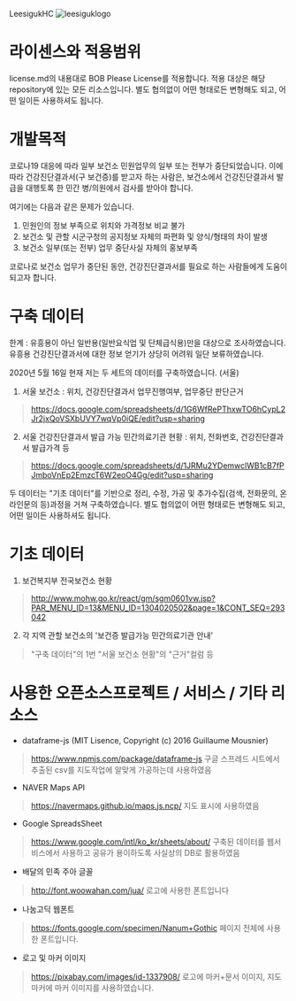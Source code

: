 LeesigukHC
![leesiguklogo](./img/logo.png)

# 라이센스와 적용범위
license.md의 내용대로 BOB Please License를 적용합니다.
적용 대상은 해당 repository에 있는 모든 리소스입니다.
별도 협의없이 어떤 형태로든 변형해도 되고, 어떤 일이든 사용하셔도 됩니다.

# 개발목적
코로나19 대응에 따라 일부 보건소 민원업무의 일부 또는 전부가 중단되었습니다. 이에 따라 건강진단결과서(구 보건증)를 받고자 하는 사람은, 보건소에서 건강진단결과서 발급을 대행토록 한 민간 병/의원에서 검사를 받아야 합니다.

여기에는 다음과 같은 문제가 있습니다.
1. 민원인의 정보 부족으로 위치와 가격정보 비교 불가
2. 보건소 및 관할 시군구청의 공지정보 자체의 파편화 및 양식/형태의 차이 발생
3. 보건소 일부(또는 전부) 업무 중단사실 자체의 홍보부족

코로나로 보건소 업무가 중단된 동안, 건강진단결과서를 필요로 하는 사람들에게 도움이 되고자 합니다.

# 구축 데이터

한계 : 유흥용이 아닌 일반용(일반요식업 및 단체급식용)만을 대상으로 조사하였습니다.
유흥용 건강진단결과서에 대한 정보 얻기가 상당히 어려워 일단 보류하였습니다.

2020년 5월 16일 현재 저는 두 세트의 데이터를 구축하였습니다. (서울)
1. 서울 보건소 : 위치, 건강진단결과서 업무진행여부, 업무중단 판단근거
> https://docs.google.com/spreadsheets/d/1G6WfRePThxwTO6hCypL2Jr2jxQoVSXbUVY7wqVp0iQE/edit?usp=sharing

2. 서울 건강진단결과서 발급 가능 민간의료기관 현황 : 위치, 전화번호, 건강진단결과서 발급가격 등
> https://docs.google.com/spreadsheets/d/1JRMu2YDemwclWB1cB7fPJmboVnEp2EmzcT6W2eoO4Gg/edit?usp=sharing

두 데이터는 "기초 데이터"를 기반으로 정리, 수정, 가공 및 추가수집(검색, 전화문의, 온라인문의 등)과정을 거쳐 구축하였습니다. 별도 협의없이 어떤 형태로든 변형해도 되고, 어떤 일이든 사용하셔도 됩니다.

# 기초 데이터
1. 보건복지부 전국보건소 현황
> http://www.mohw.go.kr/react/gm/sgm0601vw.jsp?PAR_MENU_ID=13&MENU_ID=1304020502&page=1&CONT_SEQ=293042

2. 각 지역 관할 보건소의 '보건증 발급가능 민간의료기관 안내'
> "구축 데이터"의 1번 "서울 보건소 현황"의 "근거"컬럼 등

# 사용한 오픈소스프로젝트 / 서비스 / 기타 리소스
* dataframe-js (MIT Lisence, Copyright (c) 2016 Guillaume Mousnier)
> https://www.npmjs.com/package/dataframe-js 
구글 스프레드 시트에서 추출된 csv를 지도작업에 알맞게 가공하는데 사용하였음

* NAVER Maps API 
> https://navermaps.github.io/maps.js.ncp/
지도 표시에 사용하였음

* Google SpreadsSheet 
> https://www.google.com/intl/ko_kr/sheets/about/
구축된 데이터를 웹서비스에서 사용하고 공유가 용이하도록 사실상의 DB로 활용하였음

* 배달의 민족 주아 글꼴
> http://font.woowahan.com/jua/
로고에 사용한 폰트입니다

* 나눔고딕 웹폰트
> https://fonts.google.com/specimen/Nanum+Gothic
페이지 전체에 사용한 폰트입니다.

* 로고 및 마커 이미지
> https://pixabay.com/images/id-1337908/
로고에 마커+문서 이미지, 지도 마커에 마커 이미지를 사용하였습니다.
